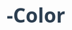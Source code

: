 # Color-
<!DOCTYPE html>
<html lang="fa" dir="rtl">
<head>
    <meta charset="UTF-8">
    <meta name="viewport" content="width=device-width, initial-scale=1.0">
    <title>نمایش رنگ با دکمه‌ها</title>
    <link rel="stylesheet" href="https://cdnjs.cloudflare.com/ajax/libs/font-awesome/6.4.0/css/all.min.css">
    <style>
        * {
            margin: 0;
            padding: 0;
            box-sizing: border-box;
            font-family: 'Segoe UI', Tahoma, Geneva, Verdana, sans-serif;
        }
        
        body {
            display: flex;
            justify-content: center;
            align-items: center;
            min-height: 100vh;
            background: linear-gradient(135deg, #1a2a6c, #b21f1f, #1a2a6c);
            padding: 20px;
        }
        
        .container {
            background-color: rgba(255, 255, 255, 0.95);
            border-radius: 20px;
            box-shadow: 0 15px 30px rgba(0, 0, 0, 0.3);
            padding: 40px;
            width: 100%;
            max-width: 800px;
            text-align: center;
        }
        
        h1 {
            color: #2c3e50;
            margin-bottom: 10px;
            font-size: 2.8rem;
        }
        
        .subtitle {
            color: #7f8c8d;
            margin-bottom: 40px;
            font-size: 1.2rem;
        }
        
        .buttons-container {
            display: flex;
            justify-content: center;
            flex-wrap: wrap;
            gap: 25px;
            margin: 40px 0;
        }
        
        .color-button {
            width: 150px;
            height: 150px;
            border: none;
            border-radius: 20px;
            cursor: pointer;
            transition: all 0.3s ease;
            box-shadow: 0 8px 15px rgba(0, 0, 0, 0.2);
            display: flex;
            flex-direction: column;
            justify-content: center;
            align-items: center;
            color: white;
            font-weight: bold;
            font-size: 1.3rem;
        }
        
        .color-button:hover {
            transform: translateY(-10px) scale(1.05);
            box-shadow: 0 15px 20px rgba(0, 0, 0, 0.25);
        }
        
        .color-button i {
            font-size: 2.5rem;
            margin-bottom: 15px;
        }
        
        #blue-btn {
            background: linear-gradient(135deg, #3498db, #2980b9);
        }
        
        #red-btn {
            background: linear-gradient(135deg, #e74c3c, #c0392b);
        }
        
        #yellow-btn {
            background: linear-gradient(135deg, #f1c40f, #f39c12);
            color: #2c3e50;
        }
        
        #green-btn {
            background: linear-gradient(135deg, #2ecc71, #27ae60);
        }
        
        .display-box {
            background-color: #ecf0f1;
            border-radius: 15px;
            padding: 30px;
            margin: 30px 0;
            min-height: 150px;
            display: flex;
            flex-direction: column;
            justify-content: center;
            align-items: center;
            box-shadow: inset 0 0 10px rgba(0, 0, 0, 0.1);
        }
        
        .color-name {
            font-size: 3.5rem;
            font-weight: 800;
            text-shadow: 3px 3px 6px rgba(0, 0, 0, 0.2);
            transition: all 0.3s ease;
        }
        
        .instructions {
            background-color: #e3f2fd;
            border-left: 5px solid #2196f3;
            padding: 20px;
            border-radius: 10px;
            margin-top: 30px;
            text-align: right;
            color: #2c3e50;
        }
        
        .instructions h3 {
            margin-bottom: 10px;
            color: #0d47a1;
        }
        
        .footer {
            margin-top: 30px;
            color: #7f8c8d;
            font-size: 0.9rem;
        }
        
        @media (max-width: 600px) {
            .container {
                padding: 20px;
            }
            
            .color-button {
                width: 120px;
                height: 120px;
                font-size: 1.1rem;
            }
            
            .color-name {
                font-size: 2.5rem;
            }
        }
    </style>
</head>
<body>
    <div class="container">
        <h1><i class="fas fa-palette"></i> نمایش رنگ با دکمه‌ها</h1>
        <p class="subtitle">روی هر دکمه کلیک کنید تا نام رنگ آن نمایش داده شود</p>
        
        <div class="buttons-container">
            <button id="blue-btn" class="color-button" onclick="showColor('آبی')">
                <i class="fas fa-water"></i>
                آبی
            </button>
            <button id="red-btn" class="color-button" onclick="showColor('قرمز')">
                <i class="fas fa-fire"></i>
                قرمز
            </button>
            <button id="yellow-btn" class="color-button" onclick="showColor('زرد')">
                <i class="fas fa-sun"></i>
                زرد
            </button>
            <button id="green-btn" class="color-button" onclick="showColor('سبز')">
                <i class="fas fa-leaf"></i>
                سبز
            </button>
        </div>
        
        <div class="display-box">
            <div id="color-display" class="color-name">رنگ انتخاب شده را اینجا مشاهده می‌کنید</div>
        </div>
        
        <div class="instructions">
            <h3><i class="fas fa-info-circle"></i> راهنما</h3>
            <p>برای مشاهده نام هر رنگ، کافیست روی دکمه مربوطه کلیک کنید. نام رنگ در کادر بالا به نمایش درخواهد آمد.</p>
        </div>
        
        <div class="footer">
            این برنامه توسط حسین سبزواری با HTML، CSS و JavaScript ساخته شده و در مرورگر کروم قابل اجرا است
        </div>
    </div>

    <script>
        function showColor(colorName) {
            const colorDisplay = document.getElementById('color-display');
            colorDisplay.textContent = colorName;
            
            // Add animation effect
            colorDisplay.style.transform = 'scale(1.2)';
            colorDisplay.style.opacity = '0.7';
            
            setTimeout(() => {
                colorDisplay.style.transform = 'scale(1)';
                colorDisplay.style.opacity = '1';
            }, 300);
            
            // Change text color based on the selected color
            if(colorName === 'زرد') {
                colorDisplay.style.color = '#d35400';
            } else {
                colorDisplay.style.color = colorName;
            }
        }
    </script>
</body>
</html>
